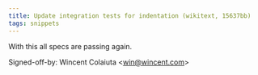 ```yaml
---
title: Update integration tests for indentation (wikitext, 15637bb)
tags: snippets
---
```


With this all specs are passing again.

Signed-off-by: Wincent Colaiuta &lt;win@wincent.com&gt;
